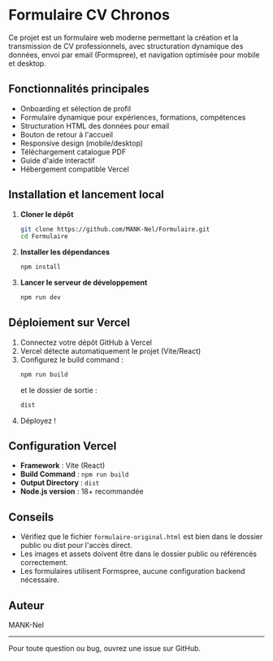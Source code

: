 # Formulaire CV Chronos

Ce projet est un formulaire web moderne permettant la création et la transmission de CV professionnels, avec structuration dynamique des données, envoi par email (Formspree), et navigation optimisée pour mobile et desktop.

## Fonctionnalités principales
- Onboarding et sélection de profil
- Formulaire dynamique pour expériences, formations, compétences
- Structuration HTML des données pour email
- Bouton de retour à l'accueil
- Responsive design (mobile/desktop)
- Téléchargement catalogue PDF
- Guide d'aide interactif
- Hébergement compatible Vercel

## Installation et lancement local

1. **Cloner le dépôt**
   ```sh
   git clone https://github.com/MANK-Nel/Formulaire.git
   cd Formulaire
   ```
2. **Installer les dépendances**
   ```sh
   npm install
   ```
3. **Lancer le serveur de développement**
   ```sh
   npm run dev
   ```

## Déploiement sur Vercel

1. Connectez votre dépôt GitHub à Vercel
2. Vercel détecte automatiquement le projet (Vite/React)
3. Configurez le build command :
   ```sh
   npm run build
   ```
   et le dossier de sortie :
   ```sh
   dist
   ```
4. Déployez !

## Configuration Vercel
- **Framework** : Vite (React)
- **Build Command** : `npm run build`
- **Output Directory** : `dist`
- **Node.js version** : 18+ recommandée

## Conseils
- Vérifiez que le fichier `formulaire-original.html` est bien dans le dossier public ou dist pour l'accès direct.
- Les images et assets doivent être dans le dossier public ou référencés correctement.
- Les formulaires utilisent Formspree, aucune configuration backend nécessaire.

## Auteur
MANK-Nel

---
Pour toute question ou bug, ouvrez une issue sur GitHub.
